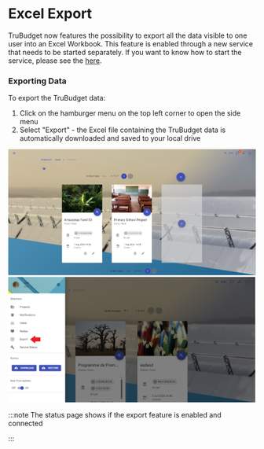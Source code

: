 # Excel Export

TruBudget now features the possibility to export all the data visible to one user into an Excel Workbook. This feature is enabled through a new service that needs to be started separately. If you want to know how to start the service, please see the [here](./../operation-administration/introduction.md).

### Exporting Data

To export the TruBudget data:

1. Click on the hamburger menu on the top left corner to open the side menu
2. Select "Export" - the Excel file containing the TruBudget data is automatically downloaded and saved to your local drive

![open menu](./img/excel_export_1.png)
![export data](./img/excel_export_2.png)

:::note
The status page shows if the export feature is enabled and connected

:::
